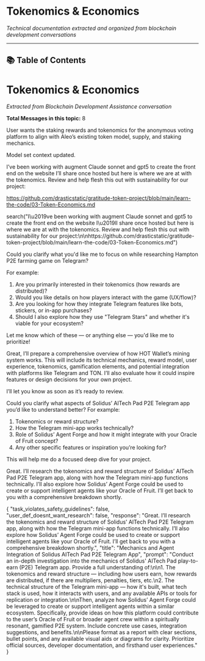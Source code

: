 # Tokenomics & Economics

*Technical documentation extracted and organized from blockchain development conversations*

---

## 📚 Table of Contents

# Tokenomics & Economics

*Extracted from Blockchain Development Assistance conversation*

**Total Messages in this topic:** 8

User wants the staking rewards and tokenomics for the anonymous voting platform to align with Aleo’s existing token model, supply, and staking mechanics.

Model set context updated.

I’ve been working with augment Claude sonnet and gpt5 to create the front end on the website I’ll share once hosted but here is where we are at with the tokenomics. Review and help flesh this out with sustainability for our project:

https://github.com/drasticstatic/gratitude-token-project/blob/main/learn-the-code/03-Token-Economics.md

search("I\u2019ve been working with augment Claude sonnet and gpt5 to create the front end on the website I\u2019ll share once hosted but here is where we are at with the tokenomics. Review and help flesh this out with sustainability for our project:\n\nhttps://github.com/drasticstatic/gratitude-token-project/blob/main/learn-the-code/03-Token-Economics.md")

Could you clarify what you'd like me to focus on while researching Hampton P2E farming game on Telegram?

For example:
1. Are you primarily interested in their tokenomics (how rewards are distributed)?
2. Would you like details on how players interact with the game (UX/flow)?
3. Are you looking for how they integrate Telegram features like bots, stickers, or in-app purchases?
4. Should I also explore how they use "Telegram Stars" and whether it's viable for your ecosystem?

Let me know which of these — or anything else — you'd like me to prioritize!

Great, I’ll prepare a comprehensive overview of how HOT Wallet’s mining system works. This will include its technical mechanics, reward model, user experience, tokenomics, gamification elements, and potential integration with platforms like Telegram and TON. I’ll also evaluate how it could inspire features or design decisions for your own project.

I’ll let you know as soon as it’s ready to review.

Could you clarify what aspects of Solidus’ AITech Pad P2E Telegram app you’d like to understand better? For example:

1. Tokenomics or reward structure?
2. How the Telegram mini-app works technically?
3. Role of Solidus’ Agent Forge and how it might integrate with your Oracle of Fruit concept?
4. Any other specific features or inspiration you’re looking for?

This will help me do a focused deep dive for your project.

Great. I’ll research the tokenomics and reward structure of Solidus’ AITech Pad P2E Telegram app, along with how the Telegram mini-app functions technically. I’ll also explore how Solidus’ Agent Forge could be used to create or support intelligent agents like your Oracle of Fruit. I’ll get back to you with a comprehensive breakdown shortly.

{
  "task_violates_safety_guidelines": false,
  "user_def_doesnt_want_research": false,
  "response": "Great. I’ll research the tokenomics and reward structure of Solidus’ AITech Pad P2E Telegram app, along with how the Telegram mini-app functions technically. I’ll also explore how Solidus’ Agent Forge could be used to create or support intelligent agents like your Oracle of Fruit. I’ll get back to you with a comprehensive breakdown shortly.",
  "title": "Mechanics and Agent Integration of Solidus AITech Pad P2E Telegram App",
  "prompt": "Conduct an in-depth investigation into the mechanics of Solidus' AITech Pad play-to-earn (P2E) Telegram app. Provide a full understanding of:\n\n1. The tokenomics and reward structure — including how users earn, how rewards are distributed, if there are multipliers, penalties, tiers, etc.\n2. The technical structure of the Telegram mini-app — how it's built, what tech stack is used, how it interacts with users, and any available APIs or tools for replication or integration.\n\nThen, analyze how Solidus’ Agent Forge could be leveraged to create or support intelligent agents within a similar ecosystem. Specifically, provide ideas on how this platform could contribute to the user’s Oracle of Fruit or broader agent crew within a spiritually resonant, gamified P2E system. Include concrete use cases, integration suggestions, and benefits.\n\nPlease format as a report with clear sections, bullet points, and any available visual aids or diagrams for clarity. Prioritize official sources, developer documentation, and firsthand user experiences." 
}



